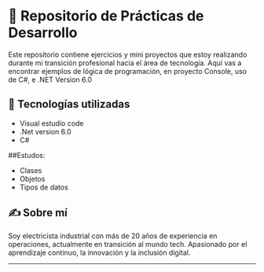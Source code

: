 # 🧠 Repositorio de Prácticas de Desarrollo

Este repositorio contiene ejercicios y mini proyectos que estoy realizando durante mi transición profesional hacia el área de tecnología. Aquí vas a encontrar ejemplos de lógica de programación, en proyecto Console,  uso de C#, e .NET Version 6.0


## 📌 Tecnologías utilizadas
- Visual estudio code
- .Net version 6.0
- C#

##Estudos:
- Clases
- Objetos
- Tipos de datos

## ✍ Sobre mí

Soy electricista industrial con más de 20 años de experiencia en operaciones, actualmente en transición al mundo tech. Apasionado por el aprendizaje continuo, la innovación y la inclusión digital.

---

